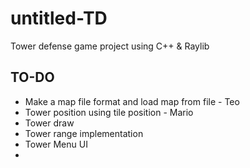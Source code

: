 # untitled-TD
Tower defense game project using C++ &amp; Raylib

## TO-DO
- Make a map file format and load map from file - Teo
- Tower position using tile position - Mario
- Tower draw
- Tower range implementation
- Tower Menu UI
- 
